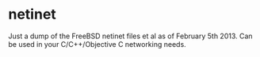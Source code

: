 netinet
=======

Just a dump of the FreeBSD netinet files et al as of February 5th 2013. Can be used in your C/C++/Objective C networking needs.